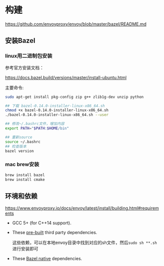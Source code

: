 # 构建

https://github.com/envoyproxy/envoy/blob/master/bazel/README.md

## 安装Bazel

### linux用二进制包安装

参考官方安装文档：

https://docs.bazel.build/versions/master/install-ubuntu.html

主要命令:

```bash
sudo apt-get install pkg-config zip g++ zlib1g-dev unzip python

## 下载 bazel-0.14.0-installer-linux-x86_64.sh
chmod +x bazel-0.14.0-installer-linux-x86_64.sh
./bazel-0.14.0-installer-linux-x86_64.sh --user

## 修改~/.bashrc文件，增加内容
export PATH="$PATH:$HOME/bin"

## 重新source
source ~/.bashrc
## 检查版本
bazel version
```

### mac brew安装

```bash
brew install bazel
brew install cmake
```



## 环境和依赖

https://www.envoyproxy.io/docs/envoy/latest/install/building.html#requirements

- GCC 5+ (for C++14 support).

- These [pre-built](https://github.com/envoyproxy/envoy/blob/master//ci/build_container/build_recipes) third party dependencies.

  这些依赖，可以在本地envoy目录中找到对应的sh文件，然后`sudo sh **.sh` 进行安装即可

- These [Bazel native](https://github.com/envoyproxy/envoy/blob/master/bazel/repository_locations.bzl) dependencies.